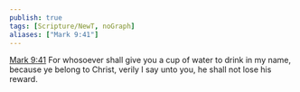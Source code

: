 ```yaml
---
publish: true
tags: [Scripture/NewT, noGraph]
aliases: ["Mark 9:41"]
---
```

[Mark 9:41](https://churchofjesuschrist.org/study/scriptures/nt/mark/9?lang=eng&id=p41#p41) For whosoever shall give you a cup of water to drink in my name, because ye belong to Christ, verily I say unto you, he shall not lose his reward.
